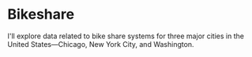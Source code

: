 # Bikeshare
I'll explore data related to bike share systems for three major cities in the United States—Chicago, New York City, and Washington.
